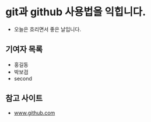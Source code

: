 # git과 github 사용법을 익힙니다.
- 오늘은 흐리면서 좋은 날입니다.
## 기여자 목록
- 홍길동
- 박보검
- second

## 참고 사이트
- www.github.com
